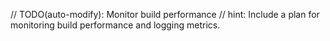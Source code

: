 // TODO(auto-modify): Monitor build performance
// hint: Include a plan for monitoring build performance and logging metrics.

